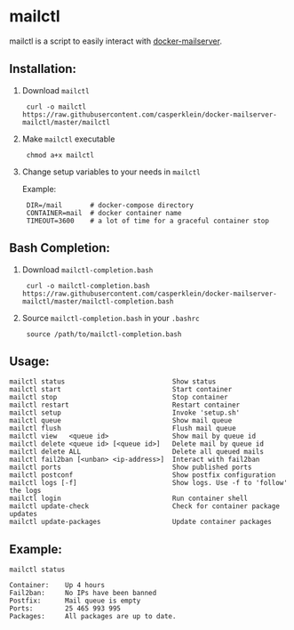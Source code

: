 # mailctl
mailctl is a script to easily interact with [docker-mailserver](https://github.com/tomav/docker-mailserver/).

## Installation:
1. Download `mailctl`

        curl -o mailctl https://raw.githubusercontent.com/casperklein/docker-mailserver-mailctl/master/mailctl

1. Make `mailctl` executable

        chmod a+x mailctl

1. Change setup variables to your needs in `mailctl`

   Example:

        DIR=/mail       # docker-compose directory
        CONTAINER=mail  # docker container name
        TIMEOUT=3600    # a lot of time for a graceful container stop
        
## Bash Completion:

1. Download `mailctl-completion.bash`

        curl -o mailctl-completion.bash https://raw.githubusercontent.com/casperklein/docker-mailserver-mailctl/master/mailctl-completion.bash

2. Source `mailctl-completion.bash` in your `.bashrc`

        source /path/to/mailctl-completion.bash

## Usage:

    mailctl status                           Show status
    mailctl start                            Start container
    mailctl stop                             Stop container
    mailctl restart                          Restart container
    mailctl setup                            Invoke 'setup.sh'
    mailctl queue                            Show mail queue
    mailctl flush                            Flush mail queue
    mailctl view   <queue id>                Show mail by queue id
    mailctl delete <queue id> [<queue id>]   Delete mail by queue id
    mailctl delete ALL                       Delete all queued mails
    mailctl fail2ban [<unban> <ip-address>]  Interact with fail2ban
    mailctl ports                            Show published ports
    mailctl postconf                         Show postfix configuration
    mailctl logs [-f]                        Show logs. Use -f to 'follow' the logs
    mailctl login                            Run container shell
    mailctl update-check                     Check for container package updates
    mailctl update-packages                  Update container packages

## Example:

`mailctl status`

    Container:    Up 4 hours
    Fail2ban:     No IPs have been banned
    Postfix:      Mail queue is empty
    Ports:        25 465 993 995
    Packages:     All packages are up to date.
